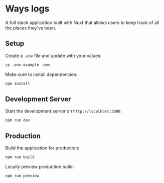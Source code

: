 # Ways logs

A full stack application built with Nuxt that allows users to keep track of all the places they've been.

## Setup

Create a `.env` file and update with your values:

```sh
cp .env.example .env
```

Make sure to install dependencies:

```bash
npm install
```

## Development Server

Start the development server on `http://localhost:3000`:

```bash
npm run dev
```

## Production

Build the application for production:

```bash
npm run build
```

Locally preview production build:

```bash
npm run preview
```
